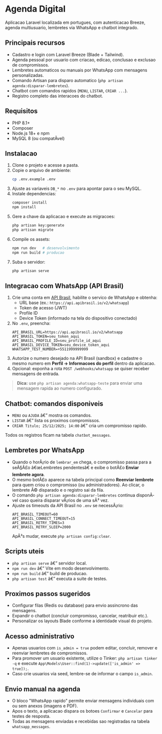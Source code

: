 ﻿# Agenda Digital

Aplicacao Laravel localizada em portugues, com autenticacao Breeze, agenda multiusuario, lembretes via WhatsApp e chatbot integrado.

## Principais recursos
- Cadastro e login com Laravel Breeze (Blade + Tailwind).
- Agenda pessoal por usuario com criacao, edicao, conclusao e exclusao de compromissos.
- Lembretes automaticos ou manuais por WhatsApp com mensagens personalizadas.
- Comando Artisan para disparo automatico (`php artisan agenda:disparar-lembretes`).
- Chatbot com comandos rapidos (`MENU`, `LISTAR`, `CRIAR ...`).
- Registro completo das interacoes do chatbot.

## Requisitos
- PHP 8.1+
- Composer
- Node.js 18+ e npm
- MySQL 8 (ou compatÃ­vel)

## Instalacao
1. Clone o projeto e acesse a pasta.
2. Copie o arquivo de ambiente:
   ```bash
   cp .env.example .env
   ```
3. Ajuste as variaveis `DB_*` no `.env` para apontar para o seu MySQL.
4. Instale dependencias:
   ```bash
   composer install
   npm install
   ```
5. Gere a chave da aplicacao e execute as migracoes:
   ```bash
   php artisan key:generate
   php artisan migrate
   ```
6. Compile os assets:
   ```bash
   npm run dev   # desenvolvimento
   npm run build # producao
   ```
7. Suba o servidor:
   ```bash
   php artisan serve
   ```

## Integracao com WhatsApp (API Brasil)
1. Crie uma conta em [API Brasil](https://apibrasil.io/), habilite o servico de WhatsApp e obtenha:
   - URL base (ex.: `https://api.apibrasil.io/v2/whatsapp`)
   - Token de acesso (JWT)
   - Profile ID
   - Device Token (informado na tela do dispositivo conectado)
2. No `.env`, preencha:
   ```env
   API_BRASIL_URL=https://api.apibrasil.io/v2/whatsapp
   API_BRASIL_TOKEN=seu_token_aqui
   API_BRASIL_PROFILE_ID=seu_profile_id_aqui
   API_BRASIL_DEVICE_TOKEN=seu_device_token_aqui
   WHATSAPP_TEST_NUMBER=+5511999999999
   ```
3. Autorize o numero desejado na API Brasil (sandbox) e cadastre o mesmo numero em **Perfil -> Informacoes do perfil** dentro da aplicacao.
4. Opcional: exponha a rota `POST /webhooks/whatsapp` se quiser receber mensagens de entrada.

> **Dica:** use `php artisan agenda:whatsapp-teste` para enviar uma mensagem rapida ao numero configurado.

## Chatbot: comandos disponiveis
- `MENU` ou `AJUDA` â€” mostra os comandos.
- `LISTAR` â€” lista os proximos compromissos.
- `CRIAR Titulo; 25/12/2025; 14:00` â€” cria um compromisso rapido.

Todos os registros ficam na tabela `chatbot_messages`.

## Lembretes por WhatsApp
- Quando o horÃ¡rio de `lembrar_em` chega, o compromisso passa para a seÃ§Ã£o â€œLembretes pendentesâ€ e exibe o botÃ£o **Enviar lembrete agora**.
- O mesmo botÃ£o aparece na tabela principal como **Reenviar lembrete** para quem criou o compromisso (ou administradores). Ao clicar, o lembrete Ã© disparado e o registro sai da fila.
- O comando `php artisan agenda:disparar-lembretes` continua disponÃ­vel caso queira disparar vÃ¡rios de uma sÃ³ vez.
- Ajuste os timeouts da API Brasil no `.env` se necessÃ¡rio:
  ```
  API_BRASIL_TIMEOUT=60
  API_BRASIL_CONNECT_TIMEOUT=15
  API_BRASIL_RETRY_TIMES=3
  API_BRASIL_RETRY_SLEEP=2000
  ```
  ApÃ³s mudar, execute `php artisan config:clear`.

## Scripts uteis
- `php artisan serve` â€” servidor local.
- `npm run dev` â€” Vite em modo desenvolvimento.
- `npm run build` â€” build de producao.
- `php artisan test` â€” executa a suite de testes.

## Proximos passos sugeridos
- Configurar filas (Redis ou database) para envio assincrono das mensagens.
- Expandir o chatbot (concluir compromisso, cancelar, reatribuir etc.).
- Personalizar os layouts Blade conforme a identidade visual do projeto.

## Acesso administrativo
- Apenas usuarios com `is_admin = true` podem editar, concluir, remover e reenviar lembretes de compromissos.
- Para promover um usuario existente, utilize o Tinker: `php artisan tinker -q` e execute `App\Models\User::find(1)->update(['is_admin' => true]);`.
- Caso crie usuarios via seed, lembre-se de informar o campo `is_admin`.
## Envio manual na agenda
- O bloco "WhatsApp rapido" permite enviar mensagens individuais com ou sem anexos (imagens e PDF).
- Apos o texto, a aplicacao dispara os botoes `Confirmar` e `Cancelar` para testes de resposta.
- Todas as mensagens enviadas e recebidas sao registradas na tabela `whatsapp_messages`.
